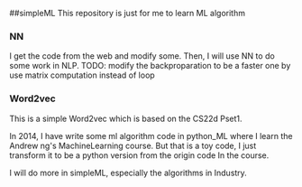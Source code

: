 ##simpleML
This repository is just for me to learn ML algorithm

### NN
I get the code from the web and modify some.
Then, I will use NN to do some work in NLP.
TODO: modify the backproparation to be a faster one by use matrix computation instead of loop

### Word2vec
This is a simple Word2vec which is based on the CS22d Pset1.



In 2014, I have write some ml algorithm code in python_ML where I learn the Andrew ng's MachineLearning course. But that
is a toy code, I just transform it to be a python version from the origin code In the course.

I will do more in simpleML, especially the algorithms in Industry.

